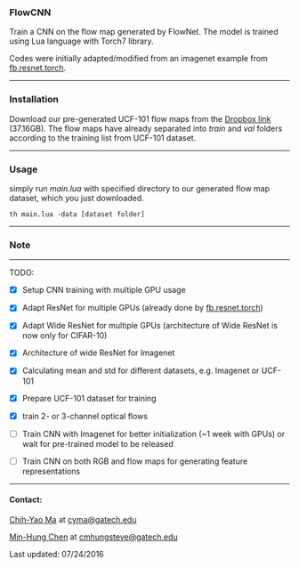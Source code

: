 ### FlowCNN

Train a CNN on the flow map generated by FlowNet. The model is trained using Lua language with Torch7 library.

Codes were initially adapted/modified from an imagenet example from [fb.resnet.torch](https://github.com/facebook/fb.resnet.torch).

---
### Installation

Download our pre-generated UCF-101 flow maps from the [Dropbox link](https://www.dropbox.com/s/lmo0pp9ivyb1162/FlowMap-M-frame.zip?dl=0) (37.16GB). The flow maps have already separated into *train* and *val* folders according to the training list from UCF-101 dataset.

---
### Usage
simply run *main.lua* with specified directory to our generated flow map dataset, which you just downloaded. 
```
th main.lua -data [dataset folder]
```

---
### Note


---
TODO:
- [x] Setup CNN training with multiple GPU usage
- [x] Adapt ResNet for multiple GPUs (already done by [fb.resnet.torch](https://github.com/facebook/fb.resnet.torch))
- [x] Adapt Wide ResNet for multiple GPUs (architecture of Wide ResNet is now only for CIFAR-10)
- [x] Architecture of wide ResNet for Imagenet
- [x] Calculating mean and std for different datasets, e.g. Imagenet or UCF-101
- [x] Prepare UCF-101 dataset for training
- [x] train 2- or 3-channel optical flows
- [ ] Train CNN with Imagenet for better initialization (~1 week with GPUs) or wait for pre-trained model to be released
- [ ] Train CNN on both RGB and flow maps for generating feature representations


---
#### Contact:

[Chih-Yao Ma](http://shallowdown.wix.com/chih-yao-ma) at <cyma@gatech.edu>

[Min-Hung Chen](https://www.linkedin.com/in/chensteven) at <cmhungsteve@gatech.edu>

Last updated: 07/24/2016